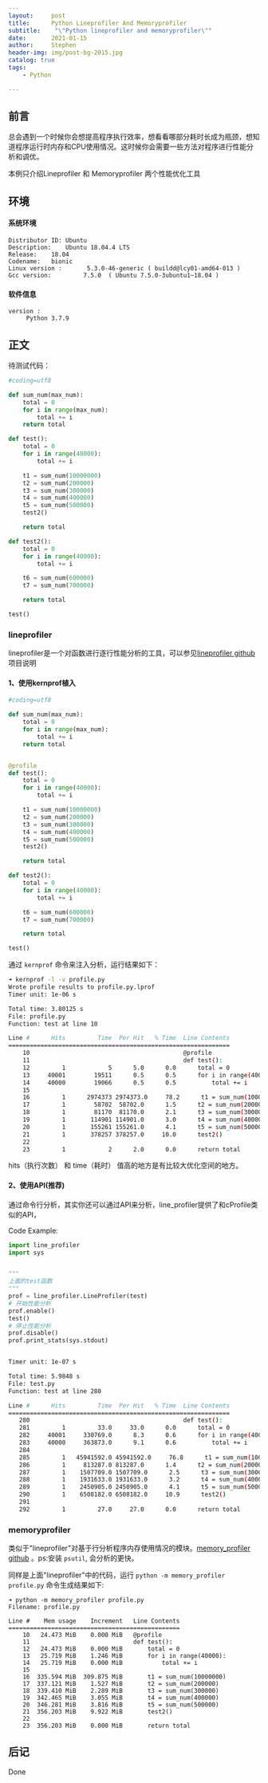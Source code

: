 ```yaml
---
layout:     post
title:      Python Lineprofiler And Memoryprofiler
subtitle:    "\"Python lineprofiler and memoryprofiler\""
date:       2021-01-15
author:     Stephen
header-img: img/post-bg-2015.jpg
catalog: true
tags:
    - Python

---
```

## 前言

总会遇到一个时候你会想提高程序执行效率，想看看哪部分耗时长成为瓶颈，想知道程序运行时内存和CPU使用情况。这时候你会需要一些方法对程序进行性能分析和调优。

本例只介绍Lineprofiler 和 Memoryprofiler 两个性能优化工具

## 环境
#### 系统环境
```text
Distributor ID:	Ubuntu
Description:	Ubuntu 18.04.4 LTS
Release:	18.04
Codename:	bionic
Linux version :       5.3.0-46-generic ( buildd@lcy01-amd64-013 ) 
Gcc version:         7.5.0  ( Ubuntu 7.5.0-3ubuntu1~18.04 )
```


#### 软件信息
```text
version : 	
     Python 3.7.9
```

## 正文

待测试代码：

```python
#coding=utf8

def sum_num(max_num):
    total = 0
    for i in range(max_num):
        total += i
    return total

def test():
    total = 0
    for i in range(40000):
        total += i

    t1 = sum_num(10000000)
    t2 = sum_num(200000)
    t3 = sum_num(300000)
    t4 = sum_num(400000)
    t5 = sum_num(500000)
    test2()

    return total

def test2():
    total = 0
    for i in range(40000):
        total += i

    t6 = sum_num(600000)
    t7 = sum_num(700000)

    return total

test()
```

### lineprofiler

lineprofiler是一个对函数进行逐行性能分析的工具，可以参见[lineprofiler github]( https://github.com/rkern/line_profiler)项目说明

#### 1、使用kernprof植入

```python
#coding=utf8

def sum_num(max_num):
    total = 0
    for i in range(max_num):
        total += i
    return total


@profile
def test():
    total = 0
    for i in range(40000):
        total += i

    t1 = sum_num(10000000)
    t2 = sum_num(200000)
    t3 = sum_num(300000)
    t4 = sum_num(400000)
    t5 = sum_num(500000)
    test2()

    return total

def test2():
    total = 0
    for i in range(40000):
        total += i

    t6 = sum_num(600000)
    t7 = sum_num(700000)

    return total

test()
```

通过 `kernprof` 命令来注入分析，运行结果如下：

```sh
➜ kernprof -l -v profile.py
Wrote profile results to profile.py.lprof
Timer unit: 1e-06 s

Total time: 3.80125 s
File: profile.py
Function: test at line 10

Line #      Hits         Time  Per Hit   % Time  Line Contents
==============================================================
    10                                           @profile
    11                                           def test():
    12         1            5      5.0      0.0      total = 0
    13     40001        19511      0.5      0.5      for i in range(40000):
    14     40000        19066      0.5      0.5          total += i
    15
    16         1      2974373 2974373.0     78.2      t1 = sum_num(10000000)
    17         1        58702  58702.0      1.5      t2 = sum_num(200000)
    18         1        81170  81170.0      2.1      t3 = sum_num(300000)
    19         1       114901 114901.0      3.0      t4 = sum_num(400000)
    20         1       155261 155261.0      4.1      t5 = sum_num(500000)
    21         1       378257 378257.0     10.0      test2()
    22
    23         1            2      2.0      0.0      return total
```

hits（执行次数） 和 time（耗时） 值高的地方是有比较大优化空间的地方。

#### 2、使用API(推荐)

通过命令行分析，其实你还可以通过API来分析，line_profiler提供了和cProfile类似的API，

Code Example:

```python
import line_profiler
import sys


"""
上面的test函数
"""
prof = line_profiler.LineProfiler(test)
# 开始性能分析
prof.enable()  
test()
# 停止性能分析
prof.disable()  
prof.print_stats(sys.stdout)
```


```sh

Timer unit: 1e-07 s

Total time: 5.9848 s
File: test.py
Function: test at line 280

Line #      Hits         Time  Per Hit   % Time  Line Contents
==============================================================
   280                                           def test():
   281         1         33.0     33.0      0.0      total = 0
   282     40001     330769.0      8.3      0.6      for i in range(40000):
   283     40000     363873.0      9.1      0.6          total += i
   284
   285         1   45941592.0 45941592.0     76.8      t1 = sum_num(10000000)
   286         1     813287.0 813287.0      1.4      t2 = sum_num(200000)
   287         1    1507709.0 1507709.0      2.5      t3 = sum_num(300000)
   288         1    1931633.0 1931633.0      3.2      t4 = sum_num(400000)
   289         1    2450905.0 2450905.0      4.1      t5 = sum_num(500000)
   290         1    6508182.0 6508182.0     10.9      test2()
   291
   292         1         27.0     27.0      0.0      return total
```

### memoryprofiler

类似于"lineprofiler"对基于行分析程序内存使用情况的模块。[memory_profiler github](https://github.com/fabianp/memory_profiler) 。ps:安装 `psutil`, 会分析的更快。

同样是上面"lineprofiler"中的代码，运行 `python -m memory_profiler profile.py` 命令生成结果如下:

```
➜ python -m memory_profiler profile.py
Filename: profile.py

Line #    Mem usage    Increment   Line Contents
================================================
    10   24.473 MiB    0.000 MiB   @profile
    11                             def test():
    12   24.473 MiB    0.000 MiB       total = 0
    13   25.719 MiB    1.246 MiB       for i in range(40000):
    14   25.719 MiB    0.000 MiB           total += i
    15
    16  335.594 MiB  309.875 MiB       t1 = sum_num(10000000)
    17  337.121 MiB    1.527 MiB       t2 = sum_num(200000)
    18  339.410 MiB    2.289 MiB       t3 = sum_num(300000)
    19  342.465 MiB    3.055 MiB       t4 = sum_num(400000)
    20  346.281 MiB    3.816 MiB       t5 = sum_num(500000)
    21  356.203 MiB    9.922 MiB       test2()
    22
    23  356.203 MiB    0.000 MiB       return total
```


## 后记
Done

